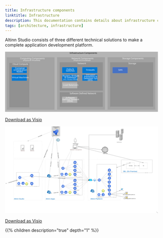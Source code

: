 ```yaml
---
title: Infrastructure components
linktitle: Infrastructure
description: This documentation contains details about infrastructure components used in the different solutions.
tags: [architecture, infrastructure]
---
```


Altinn Studio consists of three different technical solutions to make a complete application development platform.

![Infrastructure components](infrastructure_components.svg "Infrastructure components")

[Download as Visio](infrastructure_components.vsdx)


![Infrastructure](altinn_infrastructure.svg "Infrastructure")

[Download as Visio](altinn_infrastructure.vsdx)


{{% children description="true" depth="1" %}}
